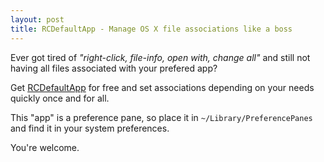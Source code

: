 ```yaml
---
layout: post
title: RCDefaultApp - Manage OS X file associations like a boss
---
```

Ever got tired of *"right-click, file-info, open with, change all"* and still not having all files associated with your prefered app?

Get [RCDefaultApp](http://www.rubicode.com/Software/RCDefaultApp/) for free and set associations depending on your needs quickly once and for all.

This "app" is a preference pane, so place it in `~/Library/PreferencePanes` and find it in your system preferences.

You're welcome.